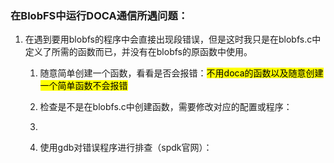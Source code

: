 ### 在BlobFS中运行DOCA通信所遇问题：

1. 在遇到要用blobfs的程序中会直接出现段错误，但是这时我只是在blobfs.c中定义了所需的函数而已，并没有在blobfs的原函数中使用。
   
   1. 随意简单创建一个函数，看看是否会报错：<mark>不用doca的函数以及随意创建一个简单函数不会报错</mark>
   
   2. 检查是不是在blobfs.c中创建函数，需要修改对应的配置或程序：
   
   3. 
   
   4. 使用gdb对错误程序进行排查（spdk官网）：
